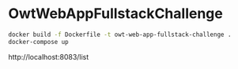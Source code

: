 # OwtWebAppFullstackChallenge


```bash
docker build -f Dockerfile -t owt-web-app-fullstack-challenge .
docker-compose up
```

http://localhost:8083/list
